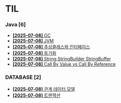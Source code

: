 # TIL
 
### Java [6]
- [**[2025-07-08]**  GC](https://github.com/A-lass/TIL/blob/main/Java/GC.md)
- [**[2025-07-08]**  JVM](https://github.com/A-lass/TIL/blob/main/Java/JVM.md)
- [**[2025-07-08]**  추상클래스와 인터페이스](https://github.com/A-lass/TIL/blob/main/Java/추상클래스와_인터페이스.md)
- [**[2025-07-08]**  동기화](https://github.com/A-lass/TIL/blob/main/Java/동기화.md)
- [**[2025-07-08]**  String StringBuilder StringBuffer](https://github.com/A-lass/TIL/blob/main/Java/String_StringBuilder_StringBuffer.md)
- [**[2025-07-08]**  Call By Value vs Call By Reference](https://github.com/A-lass/TIL/blob/main/Java/Call_By_Value_vs_Call_By_Reference.md)
### DATABASE [2]
- [**[2025-07-08]**  관계 데이터 모델](https://github.com/A-lass/TIL/blob/main/DATABASE/관계_데이터_모델.md)
- [**[2025-07-08]**  트랜잭션](https://github.com/A-lass/TIL/blob/main/DATABASE/트랜잭션.md)
